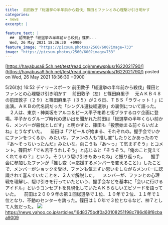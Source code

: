 ```yaml
---
title:  前田敦子「総選挙の半年前から殺伐」篠田とファンとの心理駆け引き明かす  
categories:
- news
excerpt: |
  
feature_text: |
  ##  前田敦子「総選挙の半年前から殺伐」篠田...
  Wed, 26 May 2021 18:36:30  +0900
feature_image: "https://picsum.photos/2560/600?image=733"
image: "https://picsum.photos/2560/600?image=733"
---
```


[https://hayabusa9.5ch.net/test/read.cgi/mnewsplus/1622021790/](https://hayabusa9.5ch.net/test/read.cgi/mnewsplus/1622021790/)
posted on Wed, 26 May 2021 18:36:30  +0900

<!--more-->

5/26(水) 16:52 デイリースポーツ 前田敦子「総選挙の半年前から殺伐」篠田とファンとの心理駆け引き明かす 　前田敦子（左）と篠田麻里子 　元ＡＫＢ４８の前田敦子（２９）と篠田麻里子（３５）が２６日、ＴＢＳ「ラヴィット！」に出演。ＡＫＢの代名詞だった「シングル選抜総選挙」の裏側について語った。 　２人は、東京・神楽坂をアルコ＆ピース平子祐希と街ブラするロケ企画に登場。平子からグループ時代の思い出を聞かれた前田は「総選挙の半年くらい前から、メンバーが殺伐としだす」と明かすと、篠田も「投票始まる前ぐらいだよね」とうなずいた。 　前田は「アピールが始まる、それぞれの。握手会でいかにファンをつくるか、みたいな。ファンの人も“推し変”したりとかあったので『あ〜そっちいったんだ』みたいな。向こうも『あ〜っ』て気まずそう」とコメント。篠田が「でも若干うれしそう」と応じると「そうそう。『俺のこと覚えてくれてるの？』という。そういう駆け引きもあったね」と振り返った。 　握手会に参加したファンが「推し変（＝応援するメンバーを変えること）」したことで、メンバーがショックを受け、ファンも気まずい思いをしながらメンバーに認識されて喜んでいたことを、２人で解説した。 　メンバーが、ファンとの心理戦を理解し、駆け引きを行っていたという、握手会などを基本に「会いに行けるアイドル」というコンセプトを具現化していたＡＫＢらしいエピソードを語っていた。 　前田は２００９年の第１回総選挙で１位、１０年で２位、１１年で１位となり、不動のセンターを誇った。篠田は１０年で３位となるなど、神７として人気だった。 ![](https://amd-pctr.c.yimg.jp/r/iwiz-amd/20210526-00000102-dal-000-5-view.jpg) https://news.yahoo.co.jp/articles/16d8375bdf0a20108251198c786d68f8cbaa9009
